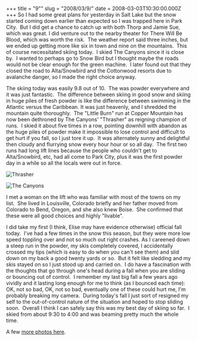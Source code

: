 +++
title = "9\""
slug = "2008/03/9/"
date = 2008-03-03T10:30:00.000Z
+++
So I had some great plans for yesterday in Salt Lake but the snow started coming down earlier than expected so I was trapped here in Park City.  But I did get a chance to catch up with both Thorp and Jamie Sue, which was great. I did venture out to the nearby theater for There Will Be Blood, which was worth the risk.  The weather report said three inches, but we ended up getting more like six in town and nine on the mountains.  This of course necessitated skiing today.  I skied The Canyons since it is close by.  I wanted to perhaps go to Snow Bird but I thought maybe the roads would not be clear enough for the green machine.  I later found out that they closed the road to Alta/Snowbird and the Cottonwood resorts due to avalanche danger, so I made the right choice anyway.

The skiing today was easily 9.8 out of 10.  The was powder everywhere and it was just fantastic.  The difference between skiing in good snow and skiing in huge piles of fresh powder is like the difference between swimming in the Atlantic versus the Caribbean. It was just heavenly, and I shredded the mountain quite thoroughly.  The "Little Burn" run at Copper Mountain has now been dethroned by The Canyons' "Thrasher" as reigning champion of runs.  I skied it about five times in a row, pointing downhill with abandon as the huge piles of powder make it impossible to lose control and difficult to get hurt if you fall, so I just tore it up.  It was alternately sunny and delightful then cloudy and flurrying snow every hour hour or so all day.  The first two runs had long lift lines because the people who couldn't get to Alta/Snowbird, etc, had all come to Park City, plus it was the first powder day in a while so all the locals were out in force.

![Thrasher](https://peterlyons-org.s3.amazonaws.com/photos/park_city_2008/135_canyons_thrasher.jpg)

![The Canyons](https://peterlyons-org.s3.amazonaws.com/photos/park_city_2008/136_canyons_march2.jpg)

I met a woman on the lift who was familiar with most of the towns on my list.  She lived in Louisville, Colorado briefly and her father moved from Colorado to Bend, Oregon, and she also knew Boise.  She confirmed that these were all good choices and highly "livable".

I did take my first (I think, Elise may have evidence otherwise) official fall today.  I've had a few times in the snow this season, but they were more low speed toppling over and not so much out right crashes. As I careened down a steep run in the powder, my skis completely covered, I accidentally crossed my tips (which is easy to do when you can't see them) and slid down on my back a good twenty yards or so.  But it felt like sledding and my skis stayed on so I just stood up and carried on.  I do have a fascination with the thoughts that go through one's head during a fall when you are sliding or bouncing out of control.  I remember my last big fall a few years ago vividly and it lasting long enough for me to think (as I bounced each time): OK, not so bad, OK, not so bad, eventually one of these could hurt me, I'm probably breaking my camera.  During today's fall I just sort of resigned my self to the out-of-control nature of the situation and hoped to stop sliding soon.  Overall I think I can safely say this was my best day of skiing so far.  I skied from about 9:30 to 4:00 and was beaming pretty much the whole time.

A few [more photos here](http://www.peterlyons.com/app/photos?gallery=park_city_2008&photo=130_canyons_march2).
